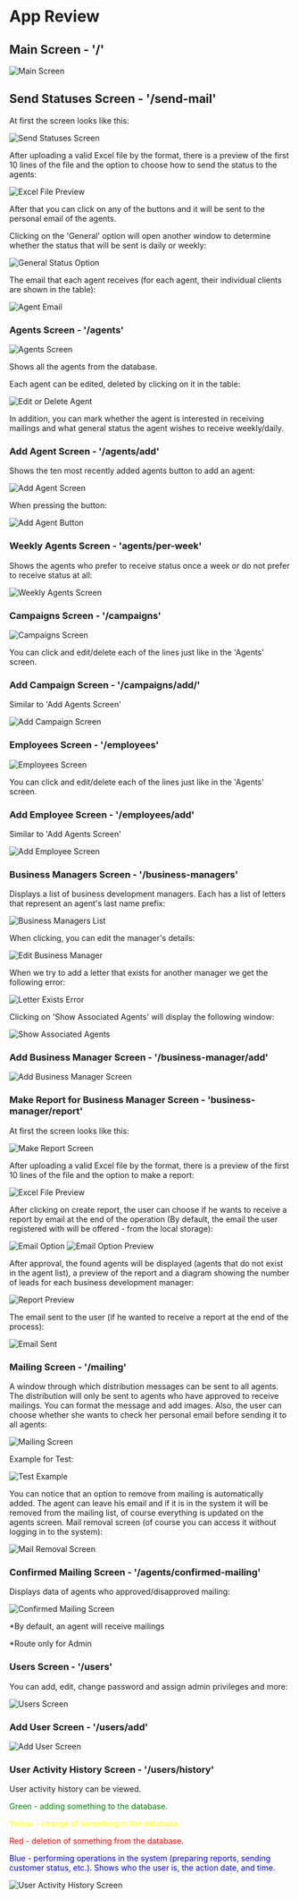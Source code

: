 <!DOCTYPE html>
<html lang="en">
<head>
    <meta charset="UTF-8">
    <meta name="viewport" content="width=device-width, initial-scale=1.0">
</head>
<body>

<h1>App Review</h1>

<h2>Main Screen - '/'</h2>
<img src="https://github.com/Oshrico2/Web-mail-sender/assets/95771163/83c94b7f-304d-4459-bd8d-51781438f5ce" alt="Main Screen">

<h2>Send Statuses Screen - '/send-mail'</h2>
<p>At first the screen looks like this:</p>
<img src="https://github.com/Oshrico2/Web-mail-sender/assets/95771163/c663e70c-3579-4303-8db5-aa7fb9547759" alt="Send Statuses Screen">
<p>After uploading a valid Excel file by the format, there is a preview of the first 10 lines of the file and the option to choose how to send the status to the agents:</p>
<img src="https://github.com/Oshrico2/Web-mail-sender/assets/95771163/64fa1aaa-8bef-4ee3-9057-1abc57160e5e" alt="Excel File Preview">
<p>After that you can click on any of the buttons and it will be sent to the personal email of the agents.</p>
<p>Clicking on the 'General' option will open another window to determine whether the status that will be sent is daily or weekly:</p>
<img src="https://github.com/Oshrico2/Web-mail-sender/assets/95771163/163b2f21-3720-45ca-b6f2-d4d5a7f4c75d" alt="General Status Option">
<p>The email that each agent receives (for each agent, their individual clients are shown in the table):</p>
<img src="https://github.com/Oshrico2/Web-mail-sender/assets/95771163/40df9980-0da9-4151-93b1-79c94020ec89" alt="Agent Email">

<h3>Agents Screen - '/agents'</h3>
<img src="https://github.com/Oshrico2/Web-mail-sender/assets/95771163/7be1985e-4a5a-4304-b535-5f24062f807c" alt="Agents Screen">
<p>Shows all the agents from the database.</p>
<p>Each agent can be edited, deleted by clicking on it in the table:</p>
<img src="https://github.com/Oshrico2/Web-mail-sender/assets/95771163/ccaa9bd6-f7d4-495f-9551-f1c9bdd0cdf0" alt="Edit or Delete Agent">
<p>In addition, you can mark whether the agent is interested in receiving mailings and what general status the agent wishes to receive weekly/daily.</p>

<h3>Add Agent Screen - '/agents/add'</h3>
<p>Shows the ten most recently added agents button to add an agent:</p>
<img src="https://github.com/Oshrico2/Web-mail-sender/assets/95771163/7503769e-8c57-4f8d-aabb-96179f50c4c5" alt="Add Agent Screen">
<p>When pressing the button:</p>
<img src="https://github.com/Oshrico2/Web-mail-sender/assets/95771163/4ff975fb-021a-4212-a9a5-e4f2dc3b7819" alt="Add Agent Button">

<h3>Weekly Agents Screen - 'agents/per-week'</h3>
<p>Shows the agents who prefer to receive status once a week or do not prefer to receive status at all:</p>
<img src="https://github.com/Oshrico2/Web-mail-sender/assets/95771163/a1e6cd35-1acc-4ae9-acd5-8f85fcc52e13" alt="Weekly Agents Screen">

<h3>Campaigns Screen - '/campaigns'</h3>
<img src="https://github.com/Oshrico2/Web-mail-sender/assets/95771163/b98d536a-673c-4199-a160-67b07c126519" alt="Campaigns Screen">
<p>You can click and edit/delete each of the lines just like in the 'Agents' screen.</p>

<h3>Add Campaign Screen - '/campaigns/add/'</h3>
<p>Similar to 'Add Agents Screen'</p>
<img src="https://github.com/Oshrico2/Web-mail-sender/assets/95771163/9e28d946-bc94-47d7-9d7a-466363e41575" alt="Add Campaign Screen">

<h3>Employees Screen - '/employees'</h3>
<img src="https://github.com/Oshrico2/Web-mail-sender/assets/95771163/56a62522-f24f-4db6-b9ef-ef56a6d4b1cc" alt="Employees Screen">
<p>You can click and edit/delete each of the lines just like in the 'Agents' screen.</p>

<h3>Add Employee Screen - '/employees/add'</h3>
<p>Similar to 'Add Agents Screen'</p>
<img src="https://github.com/Oshrico2/Web-mail-sender/assets/95771163/88817697-5e1e-456f-b6ad-c96d585613ec" alt="Add Employee Screen">

<h3>Business Managers Screen - '/business-managers'</h3>
<p>Displays a list of business development managers. Each has a list of letters that represent an agent's last name prefix:</p>
<img src="https://github.com/Oshrico2/Web-mail-sender/assets/95771163/c68a73ec-889e-40ac-8994-bd44997f66c7" alt="Business Managers List">
<p>When clicking, you can edit the manager's details:</p>
<img src="https://github.com/Oshrico2/Web-mail-sender/assets/95771163/810de758-c217-4c79-a55e-91b9c4b7fe81" alt="Edit Business Manager">
<p>When we try to add a letter that exists for another manager we get the following error:</p>
<img src="https://github.com/Oshrico2/Web-mail-sender/assets/95771163/65691c52-52ea-4e10-9f0a-e224e24a42b7" alt="Letter Exists Error">
<p>Clicking on 'Show Associated Agents' will display the following window:</p>
<img src="https://github.com/Oshrico2/Web-mail-sender/assets/95771163/446b7862-2386-43d3-8b43-7014be3161cd" alt="Show Associated Agents">

<h3>Add Business Manager Screen - '/business-manager/add'</h3>
<img src="https://github.com/Oshrico2/Web-mail-sender/assets/95771163/90f5ac0c-6979-49e9-95b8-60ecc702b6a1" alt="Add Business Manager Screen">

<h3>Make Report for Business Manager Screen - 'business-manager/report'</h3>
<p>At first the screen looks like this:</p>
<img src="https://github.com/Oshrico2/Web-mail-sender/assets/95771163/aa1167e3-2505-40b4-ae96-7991356379dd" alt="Make Report Screen">
<p>After uploading a valid Excel file by the format, there is a preview of the first 10 lines of the file and the option to make a report:</p>
<img src="https://github.com/Oshrico2/Web-mail-sender/assets/95771163/f1100b17-3c2a-4eaf-92af-e9631a0a4d77" alt="Excel File Preview">
<p>After clicking on create report, the user can choose if he wants to receive a report by email at the end of the operation (By default, the email the user registered with will be offered - from the local storage):</p>
<img src="https://github.com/Oshrico2/Web-mail-sender/assets/95771163/90bb91d8-c178-421a-ba89-0b5c1c6dbf27" alt="Email Option">
<img src="https://github.com/Oshrico2/Web-mail-sender/assets/95771163/3346ff4f-b377-4b39-a678-2dc32874fbde" alt="Email Option Preview">
<p>After approval, the found agents will be displayed (agents that do not exist in the agent list), a preview of the report and a diagram showing the number of leads for each business development manager:</p>
<img src="https://github.com/Oshrico2/Web-mail-sender/assets/95771163/4f7bbe39-bdfd-4c43-9609-cf58903b43bc" alt="Report Preview">
<p>The email sent to the user (if he wanted to receive a report at the end of the process):</p>
<img src="https://github.com/Oshrico2/Web-mail-sender/assets/95771163/48493f70-0c03-4a8a-b9ba-d87dc3b34bcb" alt="Email Sent">

<h3>Mailing Screen - '/mailing'</h3>
<p>A window through which distribution messages can be sent to all agents. The distribution will only be sent to agents who have approved to receive mailings. You can format the message and add images. Also, the user can choose whether she wants to check her personal email before sending it to all agents:</p>
<img src="https://github.com/Oshrico2/Web-mail-sender/assets/95771163/4727fef7-69b8-46a2-884e-7c31e13cd0e7" alt="Mailing Screen">
<p>Example for Test:</p>
<img src="https://github.com/Oshrico2/Web-mail-sender/assets/95771163/34baf26d-a078-4561-a6de-1b822d9f7bda" alt="Test Example">
<p>You can notice that an option to remove from mailing is automatically added. The agent can leave his email and if it is in the system it will be removed from the mailing list, of course everything is updated on the agents screen. Mail removal screen (of course you can access it without logging in to the system):</p>
<img src="https://github.com/Oshrico2/Web-mail-sender/assets/95771163/3e9ec2cb-5e96-45b1-96f6-023c0ef7652b" alt="Mail Removal Screen">

<h3>Confirmed Mailing Screen - '/agents/confirmed-mailing'</h3>
<p>Displays data of agents who approved/disapproved mailing:</p>
<img src="https://github.com/Oshrico2/Web-mail-sender/assets/95771163/7e606104-9661-424a-9afc-d098447d8a52" alt="Confirmed Mailing Screen">
<p>*By default, an agent will receive mailings</p>

<p>*Route only for Admin</p>

<h3>Users Screen - '/users'</h3>
<p>You can add, edit, change password and assign admin privileges and more:</p>
<img src="https://github.com/Oshrico2/Web-mail-sender/assets/95771163/d774b93e-7b26-4e1b-b7ec-d90c85338129" alt="Users Screen">

<h3>Add User Screen - '/users/add'</h3>
<img src="https://github.com/Oshrico2/Web-mail-sender/assets/95771163/3eba1195-a881-40d5-9550-627463ec6cea" alt="Add User Screen">

<h3>User Activity History Screen - '/users/history'</h3>
<p>User activity history can be viewed.</p>
<p style="color: green;">Green - adding something to the database.</p>
<p style="color: yellow;">Yellow - change of something in the database.</p>
<p style="color: red;">Red - deletion of something from the database.</p>
<p style="color: blue;">Blue - performing operations in the system (preparing reports, sending customer status, etc.). Shows who the user is, the action date, and time.</p>
<img src="https://github.com/Oshrico2/Web-mail-sender/assets/95771163/806b03d7-57b5-4c75-a161-96088510ba7f" alt="User Activity History Screen">

</body>
</html>
